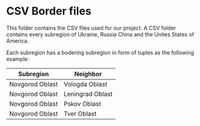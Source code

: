 # CSV Border files

This folder contains the CSV files used for our project. 
A CSV folder contains every subregion of Ukraine, Russia China and the 
Unites States of America. 

Each subregion has a bodering subregion in form of tuples as the following example:

Subregion | Neighbor
------|---------------
Novgorod Oblast | Vologda Oblast
Novgorod Oblast | Leningrad Oblast	
Novgorod Oblast | Pskov Oblast	
Novgorod Oblast | Tver Oblast
